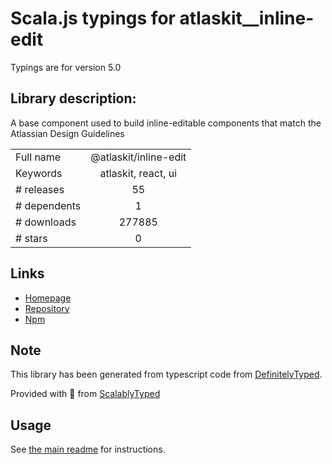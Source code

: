 
# Scala.js typings for atlaskit__inline-edit

Typings are for version 5.0

## Library description:
A base component used to build inline-editable components that match the Atlassian Design Guidelines

|                    |                 |
| ------------------ | :-------------: |
| Full name          | @atlaskit/inline-edit |
| Keywords           | atlaskit, react, ui |
| # releases         | 55 |
| # dependents       | 1 |
| # downloads        | 277885 |
| # stars            | 0 |

## Links
- [Homepage](https://bitbucket.org/atlassian/atlassian-frontend#readme)
- [Repository](https://bitbucket.org/atlassian/atlassian-frontend)
- [Npm](https://www.npmjs.com/package/%40atlaskit%2Finline-edit)
    


## Note
This library has been generated from typescript code from [DefinitelyTyped](https://definitelytyped.org).

Provided with :purple_heart: from [ScalablyTyped](https://github.com/oyvindberg/ScalablyTyped)

## Usage
See [the main readme](../../readme.md) for instructions.


